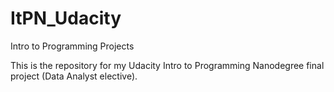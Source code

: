 # ItPN_Udacity
Intro to Programming Projects

This is the repository for my Udacity Intro to Programming Nanodegree final project (Data Analyst elective).
